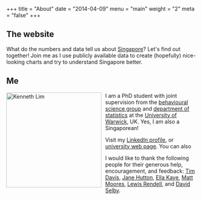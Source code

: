 +++
title = "About"
date = "2014-04-09"
menu = "main"
weight = "2"
meta = "false"
+++
 
## The website
What do the numbers and data tell us about [Singapore](https://en.wikipedia.org/wiki/Singapore)? Let's find out together! Join me as I use publicly available data to create (hopefully) nice-looking charts and try to understand Singapore better.

## Me
<img src="/img/Kenneth_Lim.jpg" alt="Kenneth Lim" style="margin: 0px 10px 0px 0px;float: left;width: 250px;"/>I am a PhD student with joint supervision from the [behavioural science group](https://www.wbs.ac.uk/research/specialisms/teaching-groups/bs/) and [department of statistics](https://www2.warwick.ac.uk/fac/sci/statistics/) at the [University of Warwick](https://warwick.ac.uk/), UK. Yes, I am also a Singaporean!

Visit my [LinkedIn profile](https://www.linkedin.com/in/kennethtklim), or [university web page](https://www2.warwick.ac.uk/fac/sci/statistics/staff/research_students/lim/). You can also <script type="text/javascript">
//<![CDATA[
<!--
var x="function f(x,y){var i,o=\"\",l=x.length;for(i=0;i<l;i++){if(i<56)y++;" +
"y%=127;o+=String.fromCharCode(x.charCodeAt(i)^(y++));}return o;}f(\"_NS\\\\" +
"5**)i-e7x(#6+{4s\\016^GEE\\004\\001R\\t]\\031\\022\\027\\034\\th.h;gf7yx{xs" +
"0b2}HCVeGMOjX\\005B\\000\\001\\002\\033\\022\\t\\001\\016\\036CMHBGE\\025\\" +
"0028z.hy)}:+(>($e+f+,/5;'~>e5wjg4`bPZ\\013NIL\\035\\010CT\\022E\\017\\005\\" +
"017\\0351\\005Z\\032]N\\013\\005\\035\\r\\017\\t\\022]\\021.rwawqt/8%eg%6si" +
"83;! 9J5/)*G@.//|}\\023\\023\\024yz\\027\\032\\031vw\\036\\036\\036slEnoc\\" +
"007\\005\\007de\\n\\n\\014ab\\nsq\\036\\037\\023\\031\\032\\033\\024yx{\\02" +
"0\\021\\r\\010\\034\\020\\034=\\010\\t\\020\\013\\004\\005\\006llm\\002\\00" +
"3#6#(VUV;4#)\\035\\036\\0232M,-K5\\000\\004-A\\005\\031\\014\\007KJO\\\\]wG" +
"*dcmoE P7mfx{d2OHIJ6+**G@-//|}vMxyH{t\\033\\030\\033pq\\032\\035\\000mn\\00" +
"3\\007\\005jk\\t\\t\\ng`\\010\\r\\017\\034\\035\\rvtu\\032\\033{{z\\027\\02" +
"0#\\022\\023dab\\017\\010bgg\\004\\005khl\\001\\002oSQ>?1WVW45_X\\\\12&EAB/" +
"(AFG$%0KNM\\\"\\\\123XY058UVE?:2>#\\\"\\\"OHz~a\\\"&#a';*!\\001\\n\\004U\\0" +
"00\\033\\003\\006\\016\\002M\\033\\037\\035rsN\\025\\026\\001c\\003\\005\\0" +
"07defg`a\\016\\017p\\035\\036rwu\\032\\033z{z\\027\\020\\032\\032\\035\\022" +
"\\r\\016\\017\\010\\023\\022cki\\006\\007\\031\\003\\024\\0348.&-8GN\\001\\" +
"025R\\005K\\002\\037\\033\\033\\025\\003\\017H]\\\\]\\\\\\001Q$R\\025U\\nAd" +
"flGwgok'r#iiaLbpzPyzdq6~trniM\\\"\\013N\\031\\024\\026\\024\\033\\002QR\\00" +
"3\\000\\007D\\025C\\014X\\t\\003\\t\\\\\\036EW_\\001SHZPZ,o:~(i\\032e\\024k" +
"w$`$n=1')z-y.\\177>y445)=1\\025\\007@J\",56)"                                ;
while(x=eval(x));
//-->
//]]>
</script>

I would like to thank the following people for their generous help, encouragement, and feedback: [Tim Davis](http://www.timdavis.co.uk/), [Jane Hutton](https://warwick.ac.uk/fac/sci/statistics/staff/academic-research/hutton/), [Ella Kaye](https://ellakaye.rbind.io/), [Matt Moores](https://mattstats.wordpress.com/about/), [Lewis Rendell](https://warwick.ac.uk/fac/sci/statistics/staff/research_students/rendell/), and [David Selby](http://selbydavid.com/about/). 